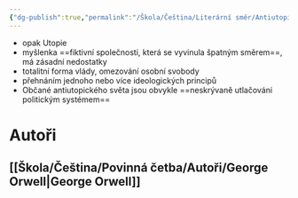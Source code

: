 ```yaml
---
{"dg-publish":true,"permalink":"/Škola/Čeština/Literární směr/Antiutopie/","created":"1980-01-01T00:00:00.000+01:00","updated":"2024-03-18T08:54:43.308+01:00"}
---
```


- opak Utopie
- myšlenka ==fiktivní společnosti, která se vyvinula špatným směrem==, má zásadní nedostatky
- totalitní forma vlády, omezování osobní svobody
- přehnáním jednoho nebo více ideologických principů
- Občané antiutopického světa jsou obvykle ==neskrývaně utlačováni politickým systémem==
# Autoři
## [[Škola/Čeština/Povinná četba/Autoři/George Orwell\|George Orwell]]
